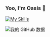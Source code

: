 ### Yoo, I'm Oasis 👋

<!--
**oasis-cloud/oasis-cloud** is a ✨ _special_ ✨ repository because its `README.md` (this file) appears on your GitHub profile.

Here are some ideas to get you started:

- 🔭 I’m currently working on ...
- 🌱 I’m currently learning ...
- 👯 I’m looking to collaborate on ...
- 🤔 I’m looking for help with ...
- 💬 Ask me about ...
- 📫 How to reach me: ...
- 😄 Pronouns: ...
- ⚡ Fun fact: ...
-->


[![My Skills](https://skillicons.dev/icons?i=js,ts,react,html,css,nodejs)](https://skillicons.dev)

![我的 GitHub 数据](https://github-readme-stats.vercel.app/api?username=oasis-cloud)
